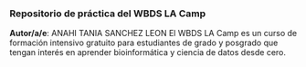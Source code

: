 ### Repositorio de práctica del WBDS LA Camp

**Autor/a/e**: ANAHI TANIA SANCHEZ LEON
El WBDS LA Camp es un curso de formación intensivo gratuito para estudiantes de grado y posgrado que tengan interés en aprender bioinformática y ciencia de datos desde cero.
